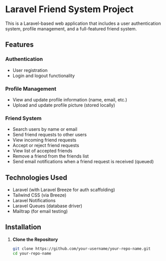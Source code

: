 # Laravel Friend System Project

This is a Laravel-based web application that includes a user authentication system, profile management, and a full-featured friend system.

## Features

### Authentication
- User registration
- Login and logout functionality

### Profile Management
- View and update profile information (name, email, etc.)
- Upload and update profile picture (stored locally)

### Friend System
- Search users by name or email
- Send friend requests to other users
- View incoming friend requests
- Accept or reject friend requests
- View list of accepted friends
- Remove a friend from the friends list
- Send email notifications when a friend request is received (queued)

## Technologies Used
- Laravel (with Laravel Breeze for auth scaffolding)
- Tailwind CSS (via Breeze)
- Laravel Notifications
- Laravel Queues (database driver)
- Mailtrap (for email testing)

## Installation

1. **Clone the Repository**
   ```bash
   git clone https://github.com/your-username/your-repo-name.git
   cd your-repo-name
